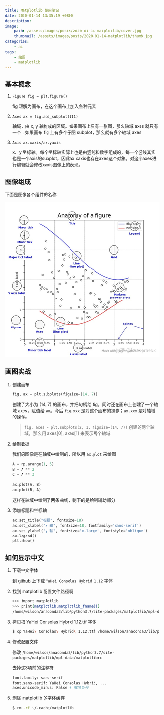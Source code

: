 ```yaml
---
title: Matplotlib 使用笔记
date: 2020-01-14 13:35:19 +0800
description: 
image:      
    path: /assets/images/posts/2020-01-14-matplotlib/cover.jpg 
    thumbnail: /assets/images/posts/2020-01-14-matplotlib/thumb.jpg 
categories: 
    - ai
tags:
    - 绘图
    - matplotlib
---
```


## 基本概念

1. `Figure fig = plt.figure()`

    fig 理解为画布，在这个画布上加入各种元素

2. `Axes ax = fig.add_subplot(111)`

    轴域，由 x, y 轴构成的区域。如果画布上只有一张图，那么轴域 axes 就只有一个；如果画布 fig 上有多个子图 subplot，那么就有多个轴域 axes

3. `Axis ax.xaxis/ax.yaxis`

    x、y 坐标轴。每个坐标轴实际上也是由竖线和数字组成的，每一个竖线其实也是一个axis的subplot，因此ax.xaxis也存在axes这个对象。对这个axes进行编辑就会修改xaxis图像上的表现。 


## 图像组成

下面是图像各个组件的名称

![图像组成](/assets/images/posts/2020-01-14-matplotlib/figure.jpg)


## 画图实战

1. 创建画布

    ```python
    fig, ax = plt.subplots(figsize=(14, 7))
    ```

    创建了大小为 (14, 7) 的画布，并把句柄给 fig，同时还在画布上创建了一个轴域 axes，赋值给 ax。今后 `fig.xxx` 是对这个画布的操作；`ax.xxx` 是对轴域的操作。

    > `fig, axes = plt.subplots(2, 1, figsize=(14, 7))`
    > 创建的两个轴域，那么用 axes[0], axes[1] 来表示两个轴域

2. 绘制数据

    我们的图像是在轴域中绘制的，所以用 `ax.plot` 来绘图

    ```python
    A = np.arange(1, 5)
    B = A ** 2
    C = A ** 3

    ax.plot(A, B)
    ax.plot(B, A)
    ```

    这样在轴域中绘制了两条曲线，剩下的是绘制辅助部分

3. 添加标题和坐标轴

    ```python
    ax.set_title("标题", fontsize=18)
    ax.set_xlabel("x 轴", fontsize=18, fontfamily='sans-serif')
    ax.set_ylabel("y 轴", fontsize='x-large', fontstyle='oblique')
    ax.legend()
    plt.show()
    ```

## 如何显示中文

1. 下载中文字体

    到 [github](https://github.com/yakumioto/YaHei-Consolas-Hybrid-1.12) 上下载 `YaHei Consolas Hybrid 1.12` 字体

2. 找到 matplotlib 配置文件路径啊

    ```bash
    >>> import matplotlib
    >>> print(matplotlib.matplotlib_fname())
    /home/wilson/anaconda3/lib/python3.7/site-packages/matplotlib/mpl-data/matplotlibrc
    ```

3. 拷贝把 YaHei Consolas Hybrid 1.12.ttf 字体

    ```bash
    $ cp YaHei\ Consolas\ Hybrid\ 1.12.ttf /home/wilson/anaconda3/lib/python3.7/site-packages/matplotlib/mpl-data/fonts/ttf
    ```

4. 修改配置文件

    修改 `/home/wilson/anaconda3/lib/python3.7/site-packages/matplotlib/mpl-data/matplotlibrc`

    去掉这3项前的注释符

    ```bash
    font.family: sans-serif
    font.sans-serif: YaHei Consolas Hybrid, ...
    axes.unicode_minus: False # 解决负号
    ```

5. 删除 matplotlib 的字体缓存

    ```bash
    $ rm -rf ~/.cache/matplotlib
    ```
